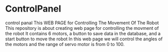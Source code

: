 # ControlPanel
 control panal 
This WEB PAGE for Controlling The Movement Of The Robot
This repository is about creating web page for controlling the movment of the robot
It contains 6 motors, a button to save data in the database, and a start button to move the robot
In this web page we will control the angles of the motors and the range of servo motor is from 0 to 100. 
